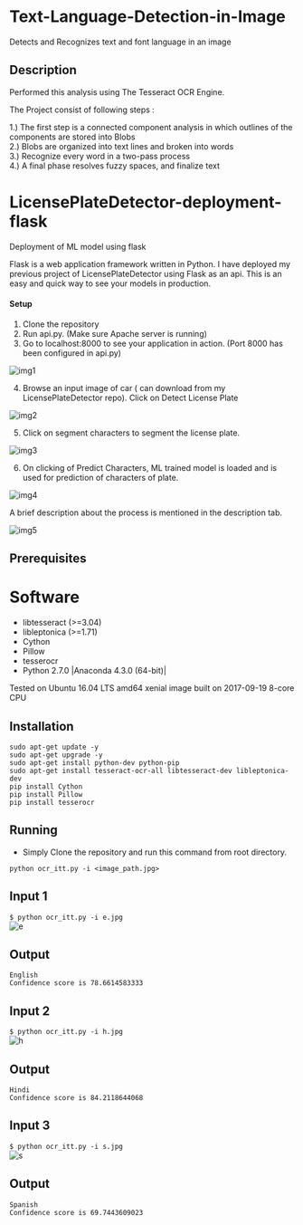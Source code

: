 # Text-Language-Detection-in-Image
Detects and Recognizes text and font language in an image
## Description
Performed this analysis using The Tesseract OCR Engine.


The Project consist of following steps : 

1.) The first step is a connected component analysis in which outlines of the components are stored into Blobs<br />
2.) Blobs are organized into text lines and broken into words<br />
3.) Recognize every word in a two-pass process<br />
4.) A final phase resolves fuzzy spaces, and finalize text<br />



# LicensePlateDetector-deployment-flask
Deployment of ML model using flask

Flask is a web application framework written in Python. I have deployed my previous project of LicensePlateDetector using Flask as an api.
This is an easy and quick way to see your models in production.

#### Setup

1. Clone the repository
2. Run api.py. (Make sure Apache server is running)
3. Go to localhost:8000 to see your application in action. (Port 8000 has been configured in api.py)

 ![img1](https://user-images.githubusercontent.com/19779081/50811360-f9fedc80-1333-11e9-91e2-32e2110df052.PNG)
 
4. Browse an input image of car ( can download from my LicensePlateDetector repo). Click on Detect License Plate

![img2](https://user-images.githubusercontent.com/19779081/50811428-3c281e00-1334-11e9-91ea-1a4a18b6fff8.PNG)

5. Click on segment characters to segment the license plate.

![img3](https://user-images.githubusercontent.com/19779081/50811462-64178180-1334-11e9-84c8-8cbafed9349c.PNG)

6. On clicking of Predict Characters, ML trained model is loaded and is used for prediction of characters of plate.

![img4](https://user-images.githubusercontent.com/19779081/50811485-92955c80-1334-11e9-9ef9-1829d701b6f1.PNG)

A brief description about the process is mentioned in the description tab.

![img5](https://user-images.githubusercontent.com/19779081/50811547-dc7e4280-1334-11e9-8419-8e045d8d0c90.PNG)

## Prerequisites

# Software
* libtesseract (>=3.04)
* libleptonica (>=1.71)
* Cython
* Pillow
* tesserocr
* Python 2.7.0 |Anaconda 4.3.0 (64-bit)|<br />

Tested on Ubuntu 16.04 LTS amd64 xenial image built on 2017-09-19 8-core CPU


## Installation

```
sudo apt-get update -y
sudo apt-get upgrade -y
sudo apt-get install python-dev python-pip
sudo apt-get install tesseract-ocr-all libtesseract-dev libleptonica-dev
pip install Cython
pip install Pillow
pip install tesserocr
```


## Running

* Simply Clone the repository and run this command from root directory.

```
python ocr_itt.py -i <image_path.jpg>

```

       
## Input 1
```$ python ocr_itt.py -i e.jpg``` <br/>
![e](https://user-images.githubusercontent.com/15799933/31809000-60ffe726-b593-11e7-95ab-e29f7c6d8153.jpg)

## Output
```
English
Confidence score is 78.6614583333
```
## Input 2
```$ python ocr_itt.py -i h.jpg``` <br/>
![h](https://user-images.githubusercontent.com/15799933/31809002-619ba3aa-b593-11e7-800f-8147d357b6e0.jpg)

## Output
```
Hindi
Confidence score is 84.2118644068
```
## Input 3
```$ python ocr_itt.py -i s.jpg``` <br/>
![s](https://user-images.githubusercontent.com/15799933/31809001-614bb534-b593-11e7-8c40-6cc07e5c6738.jpg)

## Output
```
Spanish
Confidence score is 69.7443609023
```


